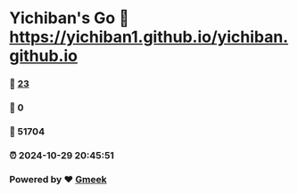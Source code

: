 # Yichiban's Go :link: https://yichiban1.github.io/yichiban.github.io 
### :page_facing_up: [23](https://yichiban1.github.io/yichiban.github.io/tag.html) 
### :speech_balloon: 0 
### :hibiscus: 51704 
### :alarm_clock: 2024-10-29 20:45:51 
### Powered by :heart: [Gmeek](https://github.com/Meekdai/Gmeek)
